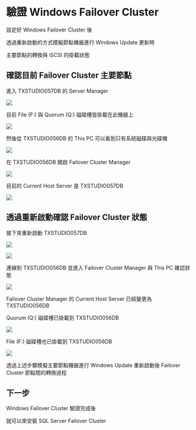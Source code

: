# 驗證 Windows Failover Cluster

設定好 Windows Failover Cluster 後

透過重新啟動的方式模擬節點機器進行 Windows Update 更新時

主要節點的轉換與 iSCSI 的掛載狀態

## 確認目前 Failover Cluster 主要節點

進入 TXSTUDIO057DB 的 Server Manager

![](https://raw.githubusercontent.com/txstudio/2020-12th-ironman/master/images/16/screenshot-01.png)

目前 File (F:) 與 Quorum (Q:) 磁碟槽皆掛載在此機器上

![](https://raw.githubusercontent.com/txstudio/2020-12th-ironman/master/images/16/screenshot-02.png)

然後從 TXSTUDIO056DB 的 This PC 可以看到只有系統磁碟與光碟機

![](https://raw.githubusercontent.com/txstudio/2020-12th-ironman/master/images/16/screenshot-03.png)

在 TXSTUDIO056DB 開啟 Failover Cluster Manager

![](https://raw.githubusercontent.com/txstudio/2020-12th-ironman/master/images/16/screenshot-04.png)

目前的 Current Host Server 是 TXSTUDIO057DB

![](https://raw.githubusercontent.com/txstudio/2020-12th-ironman/master/images/16/screenshot-05.png)

## 透過重新啟動確認 Failover Cluster 狀態

接下來重新啟動 TXSTUDIO057DB 

![](https://raw.githubusercontent.com/txstudio/2020-12th-ironman/master/images/16/screenshot-06.png)

![](https://raw.githubusercontent.com/txstudio/2020-12th-ironman/master/images/16/screenshot-07.png)

連線到 TXSTUDIO056DB 並進入 Failover Cluster Manager 與 This PC 確認狀態

![](https://raw.githubusercontent.com/txstudio/2020-12th-ironman/master/images/16/screenshot-08.png)

Failover Cluster Manager 的 Current Host Server 已經變更為 TXSTUDIO056DB

Quorum (Q:) 磁碟槽已掛載到 TXSTUDIO056DB

![](https://raw.githubusercontent.com/txstudio/2020-12th-ironman/master/images/16/screenshot-09.png)

File (F:) 磁碟槽也已掛載到 TXSTUDIO056DB

![](https://raw.githubusercontent.com/txstudio/2020-12th-ironman/master/images/16/screenshot-10.png)

透過上述步驟模擬主要節點機器進行 Windows Update 重新啟動後 Failover Cluster 節點間的轉換過程

## 下一步

Windows Failover Cluster 驗證完成後

就可以來安裝 SQL Server Failover Cluster 

